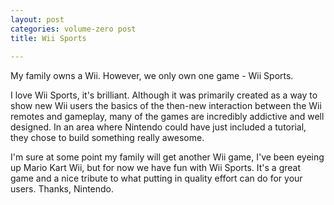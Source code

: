 ```yaml
---
layout: post
categories: volume-zero post
title: Wii Sports
 
---
```



My family owns a Wii. However, we only own one game - Wii Sports.

I love Wii Sports, it's brilliant. Although it was primarily created as a way to show new Wii users the basics of the then-new interaction between the Wii remotes and gameplay, many of the games are incredibly addictive and well designed. In an area where Nintendo could have just included a tutorial, they chose to build something really awesome.

I'm sure at some point my family will get another Wii game, I've been eyeing up Mario Kart Wii, but for now we have fun with Wii Sports. It's a great game and a nice tribute to what putting in quality effort can do for your users. Thanks, Nintendo.
